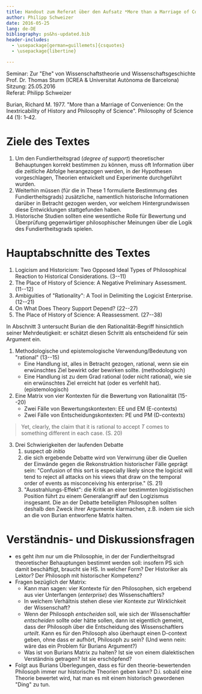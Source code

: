 ```yaml
---
title: Handout zum Referat über den Aufsatz *More than a Marriage of Convenience* von Richard M. Burian
author: Philipp Schweizer
date: 2016-05-25
lang: de-DE
bibliography: ps&hs-updated.bib
header-includes:
  - \usepackage[german=guillemets]{csquotes}
  - \usepackage{libertine}

---
```


Seminar: Zur "Ehe" von Wissenschaftstheorie und Wissenschaftsgeschichte   
Prof. Dr. Thomas Sturm (ICREA & Universitat Autònoma de Barcelona)      
Sitzung: 25.05.2016   
Referat: Philipp Schweizer

Burian, Richard M. 1977. "More than a Marriage of Convenience: On the Inextricability of History and Philosophy of Science". Philosophy of Science 44 (1): 1–42.


# Ziele des Textes
1. Um den Fundiertheitsgrad (*degree of support*) theoretischer Behauptungen korrekt bestimmen zu können, muss oft Information über die zeitliche Abfolge herangezogen werden, in der Hypothesen vorgeschlagen, Theorien entwickelt und Experimente durchgeführt wurden.
2. Weiterhin müssen (für die in These 1 formulierte Bestimmung des Fundiertheitsgrads) zusätzliche, namentlich historische Informationen darüber in Betracht gezogen werden, vor welchem Hintergrundwissen diese Entwicklungen stattgefunden haben.
3. Historische Studien sollten eine wesentliche Rolle für Bewertung und Überprüfung gegenwärtiger philosophischer Meinungen über die Logik des Fundiertheitsgrads spielen.

# Hauptabschnitte des Textes
1. Logicism and Historicism: Two Opposed Ideal Types of Philosophical Reaction to Historical Considerations. (3--11)
2. The Place of History of Science: A Negative Preliminary Assessment. (11--12)
3. Ambiguities of "Rationality": A Tool in Delimiting the Logicist Enterprise. (12--21)
4. On What Does Theory Support Depend? (22--27)
5. The Place of History of Science: A Reassessment. (27--38)

In Abschnitt 3 untersucht Burian die den Rationalität-Begriff hinsichtlich seiner Mehrdeutigkeit: er schätzt diesen Schritt als entscheidend für sein Argument ein.

1. Methodologische und epistemologische Verwendung/Bedeutung von "rational" (13--15)
    - Eine Handlung ist, alles in Betracht gezogen, rational, wenn sie ein erwünschtes Ziel bewirkt oder bewirken sollte. (methodologisch)
    - Eine Handlung ist zu dem Grad rational (oder nicht rational), wie sie ein erwünschtes Ziel erreicht hat (oder es verfehlt hat). (epistemologisch)
2. Eine Matrix von vier Kontexten für die Bewertung von Rationalität (15--20)
    - Zwei Fälle von Bewertungskontexten: EE und EM (E-contexts)
    - Zwei Fälle von Entscheidungskontexten: PE und PM (D-contexts)

> Yet, clearly, the claim that it is rational to accept *T* comes to something different in each case. (S. 20)

3. Drei Schwierigkeiten der laufenden Debatte
    1. suspect *ab initio*
    2. die sich ergebende Debatte wird von Verwirrung über die Quellen der Einwände gegen die Rekonstruktion historischer Fälle geprägt sein: "Confusion of this sort is especially likely since the logicist will tend to reject all attacks on his views that draw on the temporal order of events as misconceiving his enterprise." (S. 21)
    3. "Ausstrahlungs-Effekt": die Kritik an einer bestimmten logizistischen Position führt zu einem Generalangriff auf den Logizismus insgesamt. Die an der Debatte beteiligten Philosophen sollten deshalb den Zweck ihrer Argumente klarmachen, z.B. indem sie sich an die von Burian entworfene Matrix halten.



# Verständnis- und Diskussionsfragen
- es geht ihm nur um die Philosophie, in der der Fundiertheitsgrad theoretischer Behauptungen bestimmt werden soll: insofern PS sich damit beschäftigt, braucht sie HS. In welcher Form? Der Historiker als Lektor? Der Philosoph mit historischer Kompetenz?
- Fragen bezüglich der Matrix:
    + Kann man sagen: vier Kontexte für den Philosophen, sich ergebend aus vier Unterfangen (*enterprise*) des Wissenschaftlers?
    + In welchem Verhältnis stehen diese vier Kontexte zur Wirklichkeit der Wissenschaft?
    + Wenn der Philosoph *entscheiden* soll, wie sich der Wissenschaftler *entscheiden* sollte oder hätte sollen, dann ist eigentlich gemeint, dass der Philosoph über die Entscheidung des Wissenschaftlers *urteilt*. Kann es für den Philosoph also überhaupt einen D-context geben, ohne dass er aufhört, Philosoph zu sein? (Und wenn nein: wäre das ein Problem für Burians Argument?)
    + Was ist von Burians Matrix zu halten? Ist sie von einem dialektischen Verständnis getragen? Ist sie erschöpfend?
- Folgt aus Burians Überlegungen, dass es für den theorie-bewertenden Philosoph immer nur historische Theorien geben kann? D.i. sobald eine Theorie bewertet wird, hat man es mit einem historisch gewordenen "Ding" zu tun.

